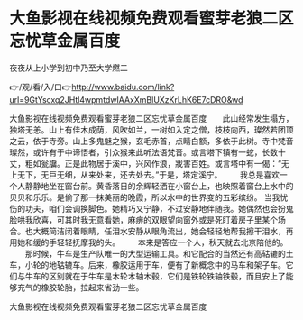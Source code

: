 # 大鱼影视在线视频免费观看蜜芽老狼二区忘忧草金属百度
夜夜从上小学到初中乃至大学燃二

👉/观/看/入/口👉http://www.baidu.com/link?url=9GtYscxq2JHtl4wpmtdwIAAxXmBlUXzKrLhK6E7cDRO&wd

大鱼影视在线视频免费观看蜜芽老狼二区忘忧草金属百度　　此山经常发生塌方，独塔无恙。山上有佳木成荫，风吹如兰，一树如入定之僧，枝枝向西，璨然若团顶之云，依于寺旁。山上多鬼魅之猴，玄毛赤首，点睛白额，多依于此树。寺中梵音璨然，或许有于中谛悟者，引众猴来此听法语梵音。或言塔下镇有一蛇，长数十丈，粗如瓮牖。正是此物居于溪中，兴风作浪，戕害百姓。或言塔中有一偈：“无上无下，无巨无细，从来处来，还去处去。”于是，塔定溪宁。
　　我总是喜欢一个人静静地坐在窗台前。黄昏落日的余辉轻洒在小窗台上，也映照着窗台上水中的贝贝和乐乐。是偷了那一抹美丽的晚霞，所以水中的世界变的五彩缤纷。
当我忧伤的功夫，咱们会调换脚色。她精巧又宁静，不过安静地伴随我。她偶然也会扮鬼脸哄我欣喜，可其时我无意看她，麻痹的双眼望向窗外或是死盯着房子里某个场合。也大概简洁闭着眼睛，任泪水安静从眼角流出，她会轻轻地帮我擦干泪水，再用她和缓的手轻轻抚摩我的头。
　　本来是答应一个人，秋天就去北京陪他的。
　　那时候，牛车是生产队唯一的大型运输工具。和它配合的当然还有高轱辘的土车，小轮的地轱辘车。后来，橡胶运用于车，便有了新概念中的马车和架子车。它们与牛车的区别就在于牛车是木轮木轴木毂，它们是铁轮铁轴铁毂，而且安上了能够充气的橡胶轮胎，拉起来省劲一些。

大鱼影视在线视频免费观看蜜芽老狼二区忘忧草金属百度
